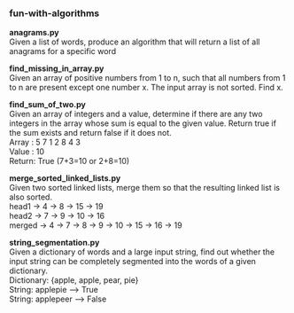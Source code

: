 ### fun-with-algorithms
**anagrams.py**  
Given a list of words, produce an algorithm that will return a list of all anagrams for a specific word

**find_missing_in_array.py**  
Given an array of positive numbers from 1 to n, such that all numbers from 1 to n are present except one number x. The input array is not sorted. Find x.

**find_sum_of_two.py**  
Given an array of integers and a value, determine if there are any two integers in the array whose sum is equal to the given value. 
Return true if the sum exists and return false if it does not.  
Array : 5 7 1 2 8 4 3  
Value : 10  
Return: True (7+3=10 or 2+8=10)  

**merge_sorted_linked_lists.py**  
Given two sorted linked lists, merge them so that the resulting linked list is also sorted.  
head1 -> 4 -> 8 -> 15 -> 19  
head2 -> 7 -> 9 -> 10 -> 16  
merged -> 4 -> 7 -> 8 -> 9 -> 10 -> 15 -> 16 -> 19  

**string_segmentation.py**  
Given a dictionary of words and a large input string, find out whether the input string can be completely segmented into the words of a given dictionary.  
Dictionary: {apple, apple, pear, pie}  
String: applepie  --> True  
String: applepeer --> False  
